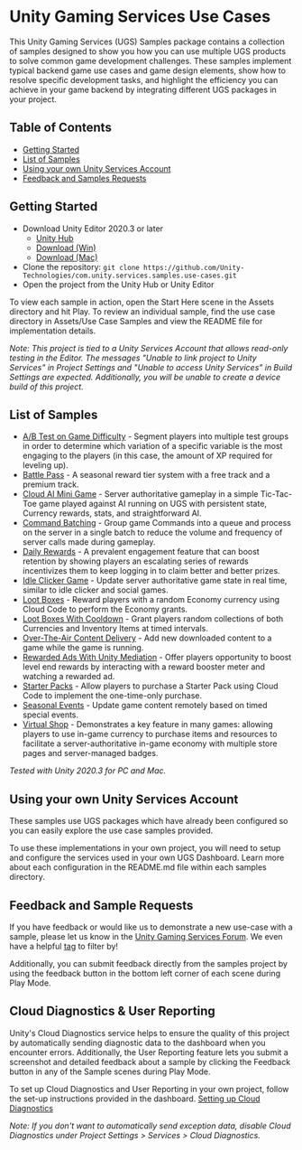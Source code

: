# Unity Gaming Services Use Cases

This Unity Gaming Services (UGS) Samples package contains a collection of samples designed to show you how you can use multiple UGS products to solve common game development challenges. These samples implement typical backend game use cases and game design elements, show how to resolve specific development tasks, and highlight the efficiency you can achieve in your game backend by integrating different UGS packages in your project.

## Table of Contents

- [Getting Started](#getting-started)
- [List of Samples](#list-of-samples)
- [Using your own Unity Services Account](#using-your-own-unity-services-account)
- [Feedback and Samples Requests](#feedback-and-sample-requests)

## Getting Started

- Download Unity Editor 2020.3 or later
  - [Unity Hub](unityhub://2020.3.30f1/1fb1bf06830e)
  - [Download (Win)](https://download.unity3d.com/download_unity/1fb1bf06830e/UnityDownloadAssistant-2020.3.30f1.exe)
  - [Download (Mac)](https://download.unity3d.com/download_unity/1fb1bf06830e/UnityDownloadAssistant-2020.3.30f1.dmg)
- Clone the repository: `git clone https://github.com/Unity-Technologies/com.unity.services.samples.use-cases.git`
- Open the project from the Unity Hub or Unity Editor

To view each sample in action, open the Start Here scene in the Assets directory and hit Play. To review an individual sample, find the use case directory in Assets/Use Case Samples and view the README file for implementation details.

_Note: This project is tied to a Unity Services Account that allows read-only testing in the Editor. The messages "Unable to link project to Unity Services" in Project Settings and "Unable to access Unity Services" in Build Settings are expected. Additionally, you will be unable to create a device build of this project._

## List of Samples

- [A/B Test on Game Difficulty](Assets/Use%20Case%20Samples/AB%20Test%20Level%20Difficulty/README.md) - Segment players into multiple test groups in order to determine which variation of a specific variable is the most engaging to the players (in this case, the amount of XP required for leveling up).
- [Battle Pass](Assets/Use%20Case%20Samples/Battle%20Pass/README.md) - A seasonal reward tier system with a free track and a premium track.
- [Cloud AI Mini Game](Assets/Use%20Case%20Samples/Cloud%20AI%20Mini%20Game/README.md) - Server authoritative gameplay in a simple Tic-Tac-Toe game played against AI running on UGS with persistent state, Currency rewards, stats, and straightforward AI.
- [Command Batching](Assets/Use%20Case%20Samples/Command%20Batching/README.md) - Group game Commands into a queue and process on the server in a single batch to reduce the volume and frequency of server calls made during gameplay.
- [Daily Rewards](Assets/Use%20Case%20Samples/Daily%20Rewards/README.md) - A prevalent engagement feature that can boost retention by showing players an escalating series of rewards incentivizes them to keep logging in to claim better and better prizes.
- [Idle Clicker Game](Assets/Use%20Case%20Samples/Idle%20Clicker%20Game/README.md) - Update server authoritative game state in real time, similar to idle clicker and social games.
- [Loot Boxes](Assets/Use%20Case%20Samples/Loot%20Boxes/README.md) - Reward players with a random Economy currency using Cloud Code to perform the Economy grants.
- [Loot Boxes With Cooldown](Assets/Use%20Case%20Samples/Loot%20Boxes%20With%20Cooldown/README.md) - Grant players random collections of both Currencies and Inventory Items at timed intervals.
- [Over-The-Air Content Delivery](Assets/Use%20Case%20Samples/Over-The-Air%20Content/README.md) - Add new downloaded content to a game while the game is running.
- [Rewarded Ads With Unity Mediation](Assets/Use%20Case%20Samples/Rewarded%20Ads%20With%20Unity%20Mediation/README.md) - Offer players opportunity to boost level end rewards by interacting with a reward booster meter and watching a rewarded ad.
- [Starter Packs](Assets/Use%20Case%20Samples/Starter%20Pack/README.md) - Allow players to purchase a Starter Pack using Cloud Code to implement the one-time-only purchase.
- [Seasonal Events](Assets/Use%20Case%20Samples/Seasonal%20Events/README.md) - Update game content remotely based on timed special events.
- [Virtual Shop](Assets/Use%20Case%20Samples/Virtual%20Shop/README.md) - Demonstrates a key feature in many games: allowing players to use in-game currency to purchase items and resources to facilitate a server-authoritative in-game economy with multiple store pages and server-managed badges.

_Tested with Unity 2020.3 for PC and Mac._

## Using your own Unity Services Account

These samples use UGS packages which have already been configured so you can easily explore the use case samples provided.

To use these implementations in your own project, you will need to setup and configure the services used in your own UGS Dashboard. Learn more about each configuration in the README.md file within each samples directory.

## Feedback and Sample Requests

If you have feedback or would like us to demonstrate a new use-case with a sample, please let us know in the [Unity Gaming Services Forum](https://forum.unity.com/forums/unity-gaming-services-general-discussion.561/). We even have a helpful [tag](https://forum.unity.com/tags/unity-gaming-services-samples/) to filter by!

Additionally, you can submit feedback directly from the samples project by using the feedback button in the bottom left corner of each scene during Play Mode.

## Cloud Diagnostics & User Reporting

Unity's Cloud Diagnostics service helps to ensure the quality of this project by automatically sending diagnostic data to the dashboard when you encounter errors.
Additionally, the User Reporting feature lets you submit a screenshot and detailed feedback about a sample by clicking the Feedback button in any of the Sample scenes during Play Mode.

To set up Cloud Diagnostics and User Reporting in your own project, follow the set-up instructions provided in the dashboard.
[Setting up Cloud Diagnostics](https://unitytech.github.io/clouddiagnostics/userreporting/UnityCloudDiagnosticsSettingUp.html)

_Note: If you don't want to automatically send exception data, disable Cloud Diagnostics under Project Settings > Services > Cloud Diagnostics._

